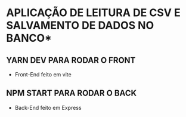 # APLICAÇÃO DE LEITURA DE CSV E SALVAMENTO DE DADOS NO BANCO\*

## YARN DEV PARA RODAR O FRONT

- Front-End feito em vite

## NPM START PARA RODAR O BACK

- Back-End feito em Express
